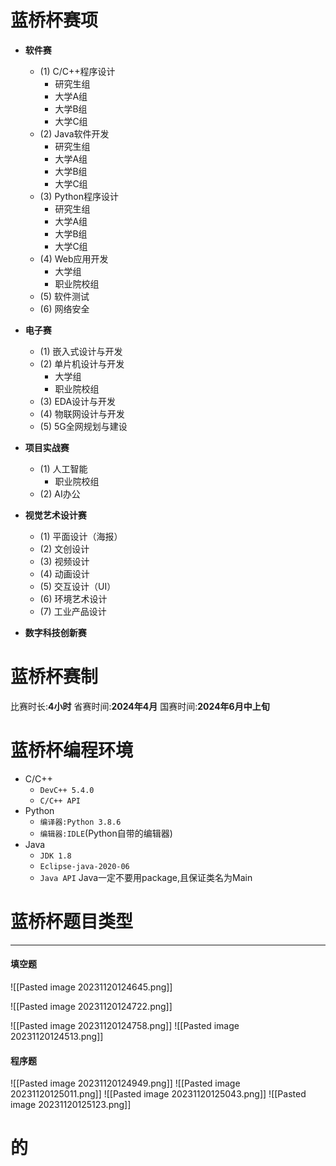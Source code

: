 # 蓝桥杯赛项
- **软件赛**
  - (1) C/C++程序设计
    - 研究生组
    - 大学A组
    - 大学B组
    - 大学C组
  - (2) Java软件开发
    - 研究生组
    - 大学A组
    - 大学B组
    - 大学C组
  - (3) Python程序设计
    - 研究生组
    - 大学A组
    - 大学B组
    - 大学C组
  - (4) Web应用开发
    - 大学组
    - 职业院校组
  - (5) 软件测试
  - (6) 网络安全

- **电子赛**
  - (1) 嵌入式设计与开发
  - (2) 单片机设计与开发
    - 大学组
    - 职业院校组
  - (3) EDA设计与开发
  - (4) 物联网设计与开发
  - (5) 5G全网规划与建设

- **项目实战赛**
  - (1) 人工智能
    - 职业院校组
  - (2) AI办公

- **视觉艺术设计赛**
  - (1) 平面设计（海报）
  - (2) 文创设计
  - (3) 视频设计
  - (4) 动画设计
  - (5) 交互设计（UI）
  - (6) 环境艺术设计
  - (7) 工业产品设计

- **数字科技创新赛**
# 蓝桥杯赛制
比赛时长:**4小时**
省赛时间:**2024年4月**
国赛时间:**2024年6月中上旬**
# 蓝桥杯编程环境
* C/C++
	* `DevC++ 5.4.0`
	* `C/C++ API`
* Python
	* `编译器:Python 3.8.6`
	* `编辑器:IDLE`(Python自带的编辑器)
* Java
	* `JDK 1.8`
	* `Eclipse-java-2020-06`
	* `Java API`
Java一定不要用package,且保证类名为Main

# 蓝桥杯题目类型
---
#### **填空题**

![[Pasted image 20231120124645.png]]

![[Pasted image 20231120124722.png]]


![[Pasted image 20231120124758.png]]
![[Pasted image 20231120124513.png]]



#### **程序题**
![[Pasted image 20231120124949.png]]
![[Pasted image 20231120125011.png]]
![[Pasted image 20231120125043.png]]
![[Pasted image 20231120125123.png]]
# 的